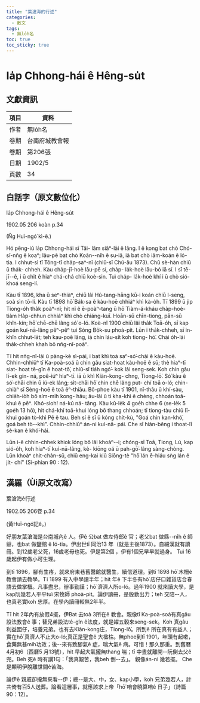 ```yaml
---
title: "葉滄海的行述"
categories:
  - 散文
tags:
  - 無lo̍h名
toc: true
toc_sticky: true
---
```


# Ia̍p Chhong-hái ê Hêng-su̍t

## 文獻資訊

| 項目 | 資料 |
|---|---|
| 作者 | 無lo̍h名 |
| 卷期 | 台南府城教會報 |
| 卷期 | 第206張 |
| 日期 | 1902/5 |
| 頁數 | 34 |

## 白話字（原文數位化）

Ia̍p Chhong-hái ê Hêng-su̍t

1902.05 206 koàn p.34

(N̂g Huī-ngó͘ kì-ê.)

Hó pêng-iú Ia̍p Chhong-hái sī Tâi- lâm siâⁿ-lāi ê lâng. I ê kong bat chò Chó- sī-nn̂g ê koaⁿ; lāu-pē bat chò Koān--ni̍h ê su-iâ, iā bat chò iâm-koán ê ló-tia. I chhut-sì tī Tông-tī cha̍p-saⁿ-nî (chiū-sī Chú-āu 1873). Chū sè-hàn chiū ū tha̍k- chheh. Kàu cha̍p-jī-hoè lāu-pē sí, cha̍p- la̍k-hoè lāu-bó iā sí. I sī tē-jī--ê, i ū chi̍t ê hiaⁿ chá-chá chiū koè-sin. Tuì cha̍p- la̍k-hoè khí i ū chò sió-khoá seng-lí.

Kàu tī 1896, kha ū seⁿ-thiàⁿ, chiū lâi Hú-tang-hāng kū-i koán chiū I-seng, soà sìn tō-lí. Kàu tī 1898 hō͘ Ba̍k-sa ê kàu-hoē chhiáⁿ khì kà-o̍h. Tī 1899 ū ji̍p Tiong-o̍h tha̍k poàⁿ-nî; hit nî ê ē-poàⁿ-tang ū hō͘ Tiàm-á-kháu cha̍p-hoè-tiàm Ha̍p-chhun chhiáⁿ khì chò chiáng-kuī. Hoān-sū chīn-tiong, pān-sū khîn-kín; hō͘ chē-chē lâng só͘ o-ló. Koè-nî 1900 chiū lâi tha̍k Toā-o̍h, sī kap goán kuí-nā-lâng pêⁿ-pêⁿ tuì Sòng Bo̍k-su phoà-pit. Lūn i tha̍k-chheh, sī in-khîn chhut-la̍t; teh kau-poê lâng, iā chin láu-si̍t koh tiong- hō͘. Chāi o̍h-lāi tha̍k-chheh khah bô nn̄g-nî-poàⁿ.

Tī hit nn̄g-nî-lāi ū pàng-kè sì-pái, i bat khì toà saⁿ-só͘-chāi ê kàu-hoē. Chhin-chhiūⁿ tī Ka-poà-soá ū chin gâu siat-hoat kàu-hoē ê sū; thè hiaⁿ-tī siat- hoat tê-gîn ê hoat-tō͘, chiū-sī tia̍h ngó͘- kok lâi seng-sek. Koh chin gâu lī-ek gín- ná, poê-iúⁿ hiaⁿ-tī. iā ū khì Kiàn-kong- chng, Tiong-lō͘. Só͘ kàu ê só͘-chāi chin ū iú-ek lâng; si̍t-chāi hō͘ chin chē lâng put- chí toā o-ló; chin-chiàⁿ sī Sèng-hoē ê toā êⁿ-thiāu. Bô-phoe kàu tī 1901, nî-thâu ū khí-sàu, chia̍h-io̍h bô sím-mi̍h kong- hāu; āu-lâi ū tì kha-khì ê chèng, chhoán toā-khuì ê pēⁿ. Khó-sioh! ná-kú ná- tāng. Kàu kū-le̍k 4 goe̍h chhe 6 (se-le̍k 5 goe̍h 13 hō), hit chá-khí toā-khuì lóng bô thang chhoán; tī tiong-tàu chiū lī- khui goán tò-khì Pē ê tau. Beh sí ê sî ū kóng chi̍t-kù, "Goá chin kan-khó͘, goá beh tò--khì". Chhin-chhiūⁿ án-ni kuí-nā- pái. Che sī hián-bêng i thoat-lī sè-kan ê khó͘-hái.

Lūn i-ê chhin-chhek khiok lóng bô lâi khoàⁿ--i; chóng-sī Toā, Tiong, Lú, kap sió-o̍h, koh hiaⁿ-tī kuí-nā-lâng, kè- kiōng oá ū pah-gō͘-lâng sàng-chòng. Lūn khoàⁿ chit-chân-sū, chiū eng-kai kiû Siōng-tè "hō͘ lán ē-hiáu sǹg lán ê ji̍t- chí" (Si-phian 90 : 12).

## 漢羅（Ùi原文改寫）

葉滄海ê行述

1902.05 206卷 p.34

(黃Huī-ngó͘記ê。)

好朋友葉滄海是台南城內ê 人。伊ê 公bat 做左侍郎ê 官；老父bat 做縣--ni̍h ê 師爺，也bat 做鹽館 ê ló-tia。伊出世tī 同治13 年（就是主後1873）。自細漢就有讀冊。到12歲老父死，16歲老母也死。伊是第2個 ，伊有1個兄早早就過身。 Tuì 16歲起伊有做小可生理。

到tī 1896，腳有生疼，就來府東巷舊醫館就醫生，續信道理。到tī 1898 hō͘ 木柵ê 教會請去教學。Tī 1899 有入中學讀半年；hit 年ê 下半冬有hō͘ 店仔口雜貨店合春請去做掌櫃。凡事盡忠，辦事勤謹；hō͘ 濟濟人所o-ló。過年1900 就來讀大學，是kap阮幾若人平平tuì 宋牧師 phoà-pit。論伊讀冊，是殷勤出力；teh 交陪--人，也真老實koh 忠厚。在學內讀冊較無2年半。

Tī hit 2年內有放假4擺，伊Bat 去toà 3所在ê 教會。親像tī Ka-poà-soá有真gâu 設法教會ê 事；替兄弟設法tê-gîn ê法度，就是糴五穀來seng-sek。Koh 真gâu 利益囡仔，培養兄弟。也有去Kiàn-kong庄，Tiong-lō͘。所到ê 所在真有有益人；實在hō͘ 真濟人不止大o-ló;真正是聖會ê 大楹柱。無phoe到tī 1901，年頭有起嗽，食藥無甚mih功效；後--來有致腳氣ê 症，喘大氣ê 病。可惜！那久那重。到舊曆4月初6（西曆5 月13號），hit 早起大氣攏無thang 喘；tī 中晝就離開--阮倒去父ê 兜。Beh 死ê 時有講1句：「我真艱苦，我beh 倒--去」。 親像án-ni 幾若擺。 Che 是顯明伊脫離世間ê苦海。

論伊ê 親戚卻攏無來看--伊；總--是大、中，女、kap小學，koh 兄弟幾若人，計共倚有百5人送葬。論看這層事，就應該求上帝「hō͘ 咱會曉算咱ê 日子」（詩篇90：12）。
